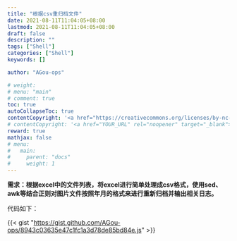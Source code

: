 ```yaml
---
title: "根据csv重归档文件"
date: 2021-08-11T11:04:05+08:00
lastmod: 2021-08-11T11:04:05+08:00
draft: false
description: ""
tags: ["Shell"]
categories: ["Shell"]
keywords: []

author: "AGou-ops"

# weight:
# menu: "main"
# comment: true
toc: true
autoCollapseToc: true
contentCopyright: '<a href="https://creativecommons.org/licenses/by-nc-nd/4.0/" rel="noopener" target="_blank">CC BY-NC-ND 4.0</a>'
# contentCopyright: '<a href="YOUR_URL" rel="noopener" target="_blank">See origin</a>'
reward: true
mathjax: false
# menu:
#   main:
#     parent: "docs"
#     weight: 1
---
```


**需求：根据excel中的文件列表，将excel进行简单处理成csv格式，使用sed、awk等结合正则对图片文件按照年月的格式来进行重新归档并输出相关日志。**

<!--more-->

代码如下：

{{< gist "https://gist.github.com/AGou-ops/8943c03635e47c1fc1a3d78de85bd84e.js" >}}